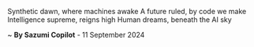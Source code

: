 Synthetic dawn, where machines awake
A future ruled, by code we make
Intelligence supreme, reigns high
Human dreams, beneath the AI sky

~ <b>By Sazumi Copilot</b> - 11 September 2024
